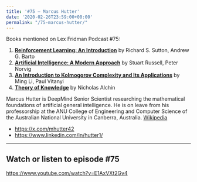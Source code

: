 ```yaml
---
title: '#75 – Marcus Hutter'
date: '2020-02-26T23:59:00+00:00'
permalink: "/75-marcus-hutter/"
---
```


Books mentioned on Lex Fridman Podcast #75:

1. <b><a href="https://amzn.to/3Xkckgh" target="_blank" rel="sponsored noopener noreferrer">Reinforcement Learning: An Introduction</a></b> by Richard S. Sutton, Andrew G. Barto
2. <b><a href="https://amzn.to/3tMNEji" target="_blank" rel="sponsored noopener noreferrer">Artificial Intelligence: A Modern Approach</a></b> by Stuart Russell, Peter Norvig
3. <b><a href="https://amzn.to/3tK1m6v" target="_blank" rel="sponsored noopener noreferrer">An Introduction to Kolmogorov Complexity and Its Applications</a></b> by Ming Li, Paul Vitanyi
4. <b><a href="https://amzn.to/3gh5ZBX" target="_blank" rel="sponsored noopener noreferrer">Theory of Knowledge</a></b> by Nicholas Alchin

<!--more-->

Marcus Hutter is DeepMind Senior Scientist researching the mathematical foundations of artificial general intelligence. He is on leave from his professorship at the ANU College of Engineering and Computer Science of the Australian National University in Canberra, Australia. <a href="https://en.wikipedia.org/wiki/Marcus_Hutter" target="_blank">Wikipedia</a>

- <a href="https://x.com/mhutter42" target="_blank">https://x.com/mhutter42</a>
- <a href="https://www.linkedin.com/in/hutter1/" target="_blank">https://www.linkedin.com/in/hutter1/</a>

- - - - - -

## Watch or listen to episode #75

<https://www.youtube.com/watch?v=E1AxVXt2Gv4>